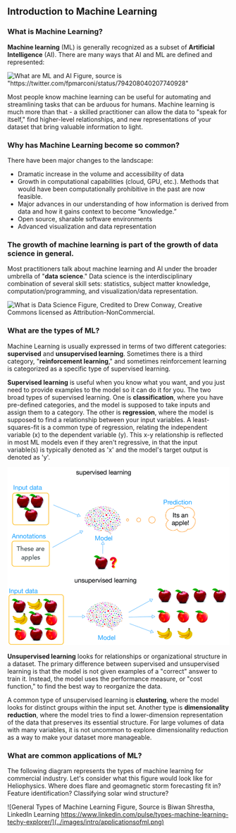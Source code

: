 ## Introduction to Machine Learning


### What is Machine Learning?
**Machine learning** (ML) is generally recognized as a subset of **Artificial Intelligence** (AI). There are many ways that AI and ML are defined and represented:

![What are ML and AI Figure, source is "https://twitter.com/fpmarconi/status/794208040207740928"
](../images/intro/aivsml.png)
<!--
<img src="/aiml-tutorial/images/intro/aivsml.png" width="300" alt="What are ML and AI Figure, source is https://twitter.com/fpmarconi/status/794208040207740928">
-->

 Most people know machine learning can be useful for automating and streamlining tasks that can be arduous for humans. Machine learning is much more than that - a skilled practitioner can allow the data to "speak for itself," find higher-level relationships, and new representations of your dataset that bring valuable information to light.

### Why has Machine Learning become so common?

There have been major changes to the landscape:
- Dramatic increase in the volume and accessibility of data
- Growth in computational capabilities (cloud, GPU, etc.).  Methods that would have been computationally prohibitive in the past are now feasible.
- Major advances in our understanding of how information is derived from data and how it gains context to become “knowledge.”  
- Open source, sharable software environments
- Advanced visualization and data representation

### The growth of machine learning is part of the growth of data science in general.

Most practitioners talk about machine learning and AI under the broader umbrella of "**data science**."  Data science is the interdisciplinary combination of several skill sets:  statistics, subject matter knowledge, computation/programming, and visualization/data representation. 

![What is Data Science Figure, Credited to Drew Conway,  Creative Commons licensed as Attribution-NonCommercial.
](../images/intro/Data_Science_Diagram.png)
<!--
<img src="/aiml-tutorial/images/intro/Data_Science_Diagram.png" width="300" alt="What is Data Science Figure, Credited to Drew Conway,  Creative Commons licensed as Attribution-NonCommercial."/>>
-->

### What are the types of ML?

Machine Learning is usually expressed in terms of two different categories:  **supervised** and **unsupervised learning**.  Sometimes there is a third category, "**reinforcement learning**," and sometimes reinforcement learning is categorized as a specific type of supervised learning. 

**Supervised learning** is useful when you know what you want, and you just need to provide examples to the model so it can do it for you.  The two broad types of supervised learning.  One is **classification**, where you have pre-defined categories, and the model is supposed to take inputs and assign them to a category.  The other is **regression**, where the model is supposed to find a relationship between your input variables.  A least-squares-fit is a common type of regression, relating the independent variable (x) to the dependent variable (y). This x-y relationship is reflected in most ML models even if they aren't regressive, in that the input variable(s) is typically denoted as 'x' and the model's target output is denoted as 'y'.

![Supervised vs. Unsupervised ML Figure](../images/intro/unsupervised2.png)

**Unsupervised learning** looks for relationships or organizational structure in a dataset.  The primary difference between supervised and unsupervised learning is that the model is not given examples of a "correct" answer to train it.  Instead, the model uses the performance measure, or "cost function," to find the best way to reorganize the data.  

A common type of unsupervised learning is **clustering**, where the model looks for distinct groups within the input set.  Another type is **dimensionality reduction**, where the model tries to find a lower-dimension representation of the data that preserves its essential structure. For large volumes of data with many variables, it is not uncommon to explore dimensionality reduction as a way to make your dataset more manageable.

### What are common applications of ML?

The following diagram represents the types of machine learning for commercial industry. Let's consider what this figure would look like for Heliophysics.  Where does flare and geomagnetic storm forecasting fit in? Feature identification? Classifying solar wind structure?  

![General Types of Machine Learning Figure, Source is Biwan Shrestha, LinkedIn Learning https://www.linkedin.com/pulse/types-machine-learning-techy-explorer/](../images/intro/applicationsofml.png)





